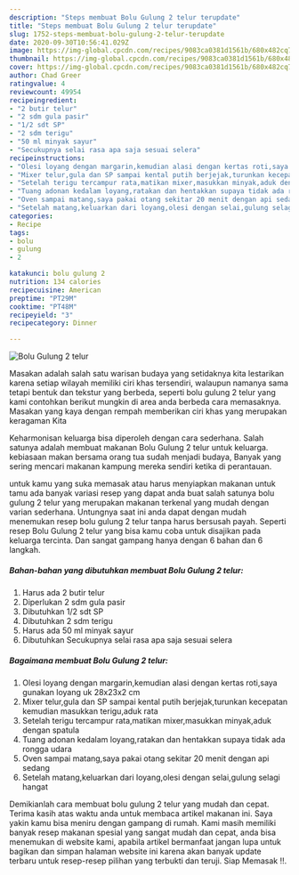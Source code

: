 ```yaml
---
description: "Steps membuat Bolu Gulung 2 telur terupdate"
title: "Steps membuat Bolu Gulung 2 telur terupdate"
slug: 1752-steps-membuat-bolu-gulung-2-telur-terupdate
date: 2020-09-30T10:56:41.029Z
image: https://img-global.cpcdn.com/recipes/9083ca0381d1561b/680x482cq70/bolu-gulung-2-telur-foto-resep-utama.jpg
thumbnail: https://img-global.cpcdn.com/recipes/9083ca0381d1561b/680x482cq70/bolu-gulung-2-telur-foto-resep-utama.jpg
cover: https://img-global.cpcdn.com/recipes/9083ca0381d1561b/680x482cq70/bolu-gulung-2-telur-foto-resep-utama.jpg
author: Chad Greer
ratingvalue: 4
reviewcount: 49954
recipeingredient:
- "2 butir telur"
- "2 sdm gula pasir"
- "1/2 sdt SP"
- "2 sdm terigu"
- "50 ml minyak sayur"
- "Secukupnya selai rasa apa saja sesuai selera"
recipeinstructions:
- "Olesi loyang dengan margarin,kemudian alasi dengan kertas roti,saya gunakan loyang uk 28x23x2 cm"
- "Mixer telur,gula dan SP sampai kental putih berjejak,turunkan kecepatan kemudian masukkan terigu,aduk rata"
- "Setelah terigu tercampur rata,matikan mixer,masukkan minyak,aduk dengan spatula"
- "Tuang adonan kedalam loyang,ratakan dan hentakkan supaya tidak ada rongga udara"
- "Oven sampai matang,saya pakai otang sekitar 20 menit dengan api sedang"
- "Setelah matang,keluarkan dari loyang,olesi dengan selai,gulung selagi hangat"
categories:
- Recipe
tags:
- bolu
- gulung
- 2

katakunci: bolu gulung 2 
nutrition: 134 calories
recipecuisine: American
preptime: "PT29M"
cooktime: "PT48M"
recipeyield: "3"
recipecategory: Dinner

---
```



![Bolu Gulung 2 telur](https://img-global.cpcdn.com/recipes/9083ca0381d1561b/680x482cq70/bolu-gulung-2-telur-foto-resep-utama.jpg)

Masakan adalah salah satu warisan budaya yang setidaknya kita lestarikan karena setiap wilayah memiliki ciri khas tersendiri, walaupun namanya sama tetapi bentuk dan tekstur yang berbeda, seperti bolu gulung 2 telur yang kami contohkan berikut mungkin di area anda berbeda cara memasaknya. Masakan yang kaya dengan rempah memberikan ciri khas yang merupakan keragaman Kita



Keharmonisan keluarga bisa diperoleh dengan cara sederhana. Salah satunya adalah membuat makanan Bolu Gulung 2 telur untuk keluarga. kebiasaan makan bersama orang tua sudah menjadi budaya, Banyak yang sering mencari makanan kampung mereka sendiri ketika di perantauan.

untuk kamu yang suka memasak atau harus menyiapkan makanan untuk tamu ada banyak variasi resep yang dapat anda buat salah satunya bolu gulung 2 telur yang merupakan makanan terkenal yang mudah dengan varian sederhana. Untungnya saat ini anda dapat dengan mudah menemukan resep bolu gulung 2 telur tanpa harus bersusah payah.
Seperti resep Bolu Gulung 2 telur yang bisa kamu coba untuk disajikan pada keluarga tercinta. Dan sangat gampang hanya dengan 6 bahan dan 6 langkah.


<!--inarticleads1-->

##### Bahan-bahan yang dibutuhkan membuat Bolu Gulung 2 telur:

1. Harus ada 2 butir telur
1. Diperlukan 2 sdm gula pasir
1. Dibutuhkan 1/2 sdt SP
1. Dibutuhkan 2 sdm terigu
1. Harus ada 50 ml minyak sayur
1. Dibutuhkan Secukupnya selai rasa apa saja sesuai selera




<!--inarticleads2-->

##### Bagaimana membuat  Bolu Gulung 2 telur:

1. Olesi loyang dengan margarin,kemudian alasi dengan kertas roti,saya gunakan loyang uk 28x23x2 cm
1. Mixer telur,gula dan SP sampai kental putih berjejak,turunkan kecepatan kemudian masukkan terigu,aduk rata
1. Setelah terigu tercampur rata,matikan mixer,masukkan minyak,aduk dengan spatula
1. Tuang adonan kedalam loyang,ratakan dan hentakkan supaya tidak ada rongga udara
1. Oven sampai matang,saya pakai otang sekitar 20 menit dengan api sedang
1. Setelah matang,keluarkan dari loyang,olesi dengan selai,gulung selagi hangat




Demikianlah cara membuat bolu gulung 2 telur yang mudah dan cepat. Terima kasih atas waktu anda untuk membaca artikel makanan ini. Saya yakin kamu bisa meniru dengan gampang di rumah. Kami masih memiliki banyak resep makanan spesial yang sangat mudah dan cepat, anda bisa menemukan di website kami, apabila artikel bermanfaat jangan lupa untuk bagikan dan simpan halaman website ini karena akan banyak update terbaru untuk resep-resep pilihan yang terbukti dan teruji. Siap Memasak !!. 
